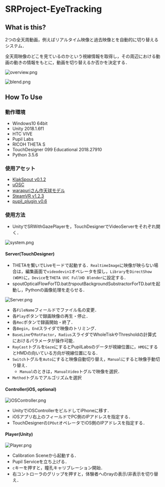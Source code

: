 # SRProject-EyeTracking

## What is this?

2つの全天周動画，例えばリアルタイム映像と過去映像とを自動的に切り替えるシステム．

全天周映像のどこを見ているのかという視線情報を取得し，その周辺における動画の動きの情報をもとに，動画を切り替えるか否かを決定する．

![overview.png](https://github.com/inamilab/EyeHacker/blob/develop/images/overview.png)

![blend.png](https://github.com/inamilab/SRProject-EyeTracking/blob/develop/images/blend.png)

## How To Use

### 動作環境

* Windows10 64bit
* Unity 2018.1.6f1
* HTC VIVE
* Pupil Labs
* RICOH THETA S
* TouchDesigner 099 Educational 2018.27910
* Python 3.5.6

### 使用アセット

* [KlakSpout v0.1.2](https://github.com/keijiro/KlakSpout)
* [uOSC](https://github.com/hecomi/uOSC)
* [warapuriさん作天球モデル](http://warapuri.com/post/131599525953/unity%E3%81%A8oculus%E3%81%A7360%E5%BA%A6%E3%83%91%E3%83%8E%E3%83%A9%E3%83%9E%E5%85%A8%E5%A4%A9%E5%91%A8%E5%8B%95%E7%94%BB%E3%82%92%E8%A6%8B%E3%82%8B%E6%96%B9%E6%B3%95%E7%84%A1%E6%96%99%E7%B7%A8)
* [SteamVR v1.2.3](https://github.com/ValveSoftware/steamvr_unity_plugin/releases/tag/1.2.3)
* [pupil_plugin v0.6](https://github.com/pupil-labs/hmd-eyes/releases)

### 使用方法

* UnityでSRWithGazePlayerを，TouchDesignerでVideoServerをそれぞれ開く．

![system.png](https://github.com/inamilab/EyeHacker/blob/develop/images/system.png)

#### Server(TouchDesigner)

* THETAを繋いでLiveモードで起動する．`RealtimeImage`に映像が映らない場合は，編集画面で`videodevin1`オペレータを探し，`Library`を`DirectShow (WDM)`に，`Device`を`THETA UVC FullHD Blender`に設定する．
* spoutOpticalFlowForTD.batかspoutBackgroundSubstractorForTD.batを起動し，Pythonの画像処理を走らせる．

![Server.png](https://github.com/inamilab/SRProject-EyeTracking/blob/develop/images/Server.png)

* 各`FileName`フィールドでファイル名の変更．
* 各`Play`ボタンで録画映像の再生・停止．
* 各`Rec`ボタンで録画開始・終了．
* 各`Begin`，`End`スライダで映像のトリミング．
* `BaseLine`や`RotFactor`，`Radius`スライダでWholeTiskやThresholdの計算式におけるパラメータが操作可能．
* `RayCast`トグルを`Gaze`にするとPupilLabsのデータが視線位置に，`HMD`にするとHMDの向いている方向が視線位置になる．
* `Switch`トグルを`Auto`にすると映像自動切り替え，`Manual`にすると映像手動切り替え．
  * `Manual`のときは，`ManualVideo`トグルで映像を選択．
* `Method`トグルでアルゴリズムを選択

#### Controller(iOS, optional)

![iOSController.png](https://github.com/inamilab/SRProject-EyeTracking/blob/develop/images/iOSController.png)

* UnityでiOSControllerをビルドしてiPhoneに移す．
* iOSアプリ右上のフィールドでPC側のIPアドレスを指定する．
* TouchDesignerの`IPOut`オペレータでiOS側のIPアドレスを指定する．

#### Player(Unity)

![Player.png](https://github.com/inamilab/SRProject-EyeTracking/blob/develop/images/Player.png)

* Calibration Sceneから起動する．
* Pupil Serviceを立ち上げる．
* `c`キーを押すと，瞳孔キャリブレーション開始．
* 右コントローラのグリップを押すと，体験者へのrayの表示/非表示を切り替え．

